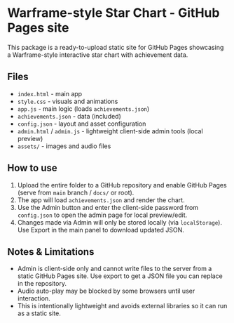 
# Warframe-style Star Chart - GitHub Pages site

This package is a ready-to-upload static site for GitHub Pages showcasing a Warframe-style interactive star chart with achievement data.

## Files
- `index.html` - main app
- `style.css` - visuals and animations
- `app.js` - main logic (loads `achievements.json`)
- `achievements.json` - data (included)
- `config.json` - layout and asset configuration
- `admin.html` / `admin.js` - lightweight client-side admin tools (local preview)
- `assets/` - images and audio files

## How to use
1. Upload the entire folder to a GitHub repository and enable GitHub Pages (serve from `main` branch / `docs/` or root).
2. The app will load `achievements.json` and render the chart.
3. Use the Admin button and enter the client-side password from `config.json` to open the admin page for local preview/edit.
4. Changes made via Admin will only be stored locally (via `localStorage`). Use Export in the main panel to download updated JSON.

## Notes & Limitations
- Admin is client-side only and cannot write files to the server from a static GitHub Pages site. Use export to get a JSON file you can replace in the repository.
- Audio auto-play may be blocked by some browsers until user interaction.
- This is intentionally lightweight and avoids external libraries so it can run as a static site.
